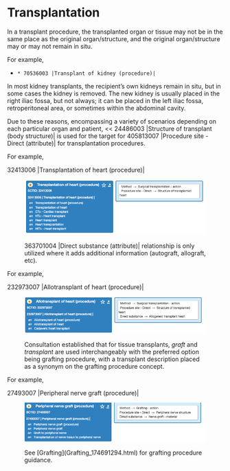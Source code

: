 # Transplantation

In a transplant procedure, the transplanted organ or tissue may not be in the same place as the original organ/structure, and the original organ/structure may or may not remain in situ.

For example,

  *     * 70536003 |Transplant of kidney (procedure)|

In most kidney transplants, the recipient’s own kidneys remain in situ, but in some cases the kidney is removed. The new kidney is usually placed in the right iliac fossa, but not always; it can be placed in the left iliac fossa, retroperitoneal area, or sometimes within the abdominal cavity.

Due to these reasons, encompassing a variety of scenarios depending on each particular organ and patient, << 24486003 |Structure of transplant (body structure)| is used for the target for 405813007 |Procedure site - Direct (attribute)| for transplantation procedures.

For example,

32413006 |Transplantation of heart (procedure)|

<figure><img src="images/265618728.png" alt="" title=""><figcaption><p>363701004 |Direct substance (attribute)| relationship is only utilized where it adds additional information (autograft, allograft, etc).</p></figcaption></figure>

For example,

232973007 |Allotransplant of heart (procedure)|

<figure><img src="images/265618725.png" alt="" title=""><figcaption><p>Consultation established that for tissue transplants, <em>graft</em> and <em>transplant</em> are used interchangeably with the preferred option being grafting procedure, with a transplant description placed as a synonym on the grafting procedure concept.</p></figcaption></figure>

  

For example,

27493007 |Peripheral nerve graft (procedure)|

<figure><img src="images/265618726.png" alt="" title=""><figcaption><p>See [Grafting](Grafting_174691294.html) for grafting procedure guidance.</p></figcaption></figure>

  

  

